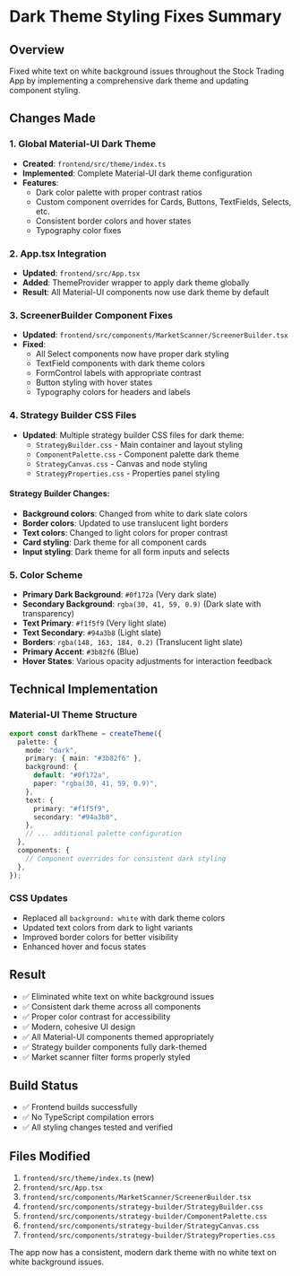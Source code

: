 # Dark Theme Styling Fixes Summary

## Overview

Fixed white text on white background issues throughout the Stock Trading App by implementing a comprehensive dark theme and updating component styling.

## Changes Made

### 1. Global Material-UI Dark Theme

- **Created**: `frontend/src/theme/index.ts`
- **Implemented**: Complete Material-UI dark theme configuration
- **Features**:
  - Dark color palette with proper contrast ratios
  - Custom component overrides for Cards, Buttons, TextFields, Selects, etc.
  - Consistent border colors and hover states
  - Typography color fixes

### 2. App.tsx Integration

- **Updated**: `frontend/src/App.tsx`
- **Added**: ThemeProvider wrapper to apply dark theme globally
- **Result**: All Material-UI components now use dark theme by default

### 3. ScreenerBuilder Component Fixes

- **Updated**: `frontend/src/components/MarketScanner/ScreenerBuilder.tsx`
- **Fixed**:
  - All Select components now have proper dark styling
  - TextField components with dark theme colors
  - FormControl labels with appropriate contrast
  - Button styling with hover states
  - Typography colors for headers and labels

### 4. Strategy Builder CSS Files

- **Updated**: Multiple strategy builder CSS files for dark theme:
  - `StrategyBuilder.css` - Main container and layout styling
  - `ComponentPalette.css` - Component palette dark theme
  - `StrategyCanvas.css` - Canvas and node styling
  - `StrategyProperties.css` - Properties panel styling

#### Strategy Builder Changes:

- **Background colors**: Changed from white to dark slate colors
- **Border colors**: Updated to use translucent light borders
- **Text colors**: Changed to light colors for proper contrast
- **Card styling**: Dark theme for all component cards
- **Input styling**: Dark theme for all form inputs and selects

### 5. Color Scheme

- **Primary Dark Background**: `#0f172a` (Very dark slate)
- **Secondary Background**: `rgba(30, 41, 59, 0.9)` (Dark slate with transparency)
- **Text Primary**: `#f1f5f9` (Very light slate)
- **Text Secondary**: `#94a3b8` (Light slate)
- **Borders**: `rgba(148, 163, 184, 0.2)` (Translucent light slate)
- **Primary Accent**: `#3b82f6` (Blue)
- **Hover States**: Various opacity adjustments for interaction feedback

## Technical Implementation

### Material-UI Theme Structure

```typescript
export const darkTheme = createTheme({
  palette: {
    mode: "dark",
    primary: { main: "#3b82f6" },
    background: {
      default: "#0f172a",
      paper: "rgba(30, 41, 59, 0.9)",
    },
    text: {
      primary: "#f1f5f9",
      secondary: "#94a3b8",
    },
    // ... additional palette configuration
  },
  components: {
    // Component overrides for consistent dark styling
  },
});
```

### CSS Updates

- Replaced all `background: white` with dark theme colors
- Updated text colors from dark to light variants
- Improved border colors for better visibility
- Enhanced hover and focus states

## Result

- ✅ Eliminated white text on white background issues
- ✅ Consistent dark theme across all components
- ✅ Proper color contrast for accessibility
- ✅ Modern, cohesive UI design
- ✅ All Material-UI components themed appropriately
- ✅ Strategy builder components fully dark-themed
- ✅ Market scanner filter forms properly styled

## Build Status

- ✅ Frontend builds successfully
- ✅ No TypeScript compilation errors
- ✅ All styling changes tested and verified

## Files Modified

1. `frontend/src/theme/index.ts` (new)
2. `frontend/src/App.tsx`
3. `frontend/src/components/MarketScanner/ScreenerBuilder.tsx`
4. `frontend/src/components/strategy-builder/StrategyBuilder.css`
5. `frontend/src/components/strategy-builder/ComponentPalette.css`
6. `frontend/src/components/strategy-builder/StrategyCanvas.css`
7. `frontend/src/components/strategy-builder/StrategyProperties.css`

The app now has a consistent, modern dark theme with no white text on white background issues.

